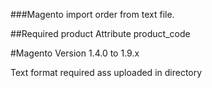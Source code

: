 ###Magento import order from text file. 

##Required product Attribute
product_code


#Magento Version
1.4.0 to 1.9.x

Text format required ass uploaded in directory
